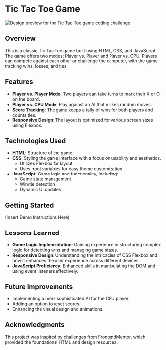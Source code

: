 # Tic Tac Toe Game

![Design preview for the Tic Tac Toe game coding challenge](./preview.jpg)


## Overview

This is a classic Tic Tac Toe game built using HTML, CSS, and JavaScript. The game offers two modes: Player vs. Player and Player vs. CPU. Players can compete against each other or challenge the computer, with the game tracking wins, losses, and ties.

## Features

- **Player vs. Player Mode**: Two players can take turns to mark their X or O on the board.
- **Player vs. CPU Mode**: Play against an AI that makes random moves.
- **Score Tracking**: The game keeps a tally of wins for both players and counts ties.
- **Responsive Design**: The layout is optimized for various screen sizes using Flexbox.

## Technologies Used

- **HTML**: Structure of the game.
- **CSS**: Styling the game interface with a focus on usability and aesthetics.
  - Utilizes Flexbox for layout.
  - Uses :root variables for easy theme customization.
- **JavaScript**: Game logic and functionality, including:
  - Game state management
  - Win/tie detection
  - Dynamic UI updates

## Getting Started

(Insert Demo Instructions Here)

## Lessons Learned

* **Game Logic Implementation**: Gaining experience in structuring complex logic for detecting wins and managing game states.
* **Responsive Design**: Understanding the intricacies of CSS Flexbox and how it enhances the user experience across different devices.
* **JavaScript Proficiency**: Enhanced skills in manipulating the DOM and using event listeners effectively.

## Future Improvements

* Implementing a more sophisticated AI for the CPU player.
* Adding an option to reset scores.
* Enhancing the visual design and animations.

## Acknowledgments

This project was inspired by challenges from [FrontendMentor](https://www.frontendmentor.io/challenges/tic-tac-toe-game-Re7ZF_E2v), which provided the foundational HTML and design resources.

